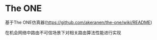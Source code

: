 # The ONE

基于The ONE仿真器(https://github.com/akeranen/the-one/wiki/README)

在机会网络中路由不可信场景下对相关路由算法性能进行实现

